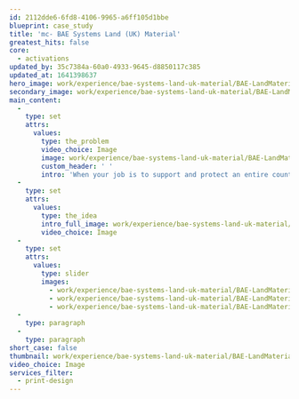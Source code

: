 ```yaml
---
id: 2112dde6-6fd8-4106-9965-a6ff105d1bbe
blueprint: case_study
title: 'mc- BAE Systems Land (UK) Material'
greatest_hits: false
core:
  - activations
updated_by: 35c7384a-60a0-4933-9645-d8850117c385
updated_at: 1641398637
hero_image: work/experience/bae-systems-land-uk-material/BAE-LandMaterial-12-Experience-Full-Image-1360x768.5.jpg
secondary_image: work/experience/bae-systems-land-uk-material/BAE-LandMaterial-12-Experience-Secondary-Image-896x597.jpg
main_content:
  -
    type: set
    attrs:
      values:
        type: the_problem
        video_choice: Image
        image: work/experience/bae-systems-land-uk-material/BAE-LandMaterial-12-Experience-Large-927x522-1.jpg
        custom_header: ' '
        intro: 'When your job is to support and protect an entire country, you need marketing materials with the wow factor. BAE Systems Land (UK) needed to give their brochures and folders a lick of paint. They also needed to bring them bang up to date with clean layouts, full-bleed images and bold typography. So that''s exactly what we gave them. This is just one example of our work with BAE Systems as an ''Agency of Choice'' - an exclusive group of agency partners they trust with their brand. Just as they support and protect our troops - we support and protect their brand. '
  -
    type: set
    attrs:
      values:
        type: the_idea
        intro_full_image: work/experience/bae-systems-land-uk-material/BAE-LandMaterial-12-Experience-Large-927x522-2.jpg
        video_choice: Image
  -
    type: set
    attrs:
      values:
        type: slider
        images:
          - work/experience/bae-systems-land-uk-material/BAE-LandMaterial-12-Experience-Small-740x416.25-1.jpg
          - work/experience/bae-systems-land-uk-material/BAE-LandMaterial-12-Experience-Small-740x416.25-3.jpg
          - work/experience/bae-systems-land-uk-material/BAE-LandMaterial-12-Experience-Small-740x416.25-4.jpg
  -
    type: paragraph
  -
    type: paragraph
short_case: false
thumbnail: work/experience/bae-systems-land-uk-material/BAE-LandMaterial-12-Experience-Full-Image-1360x768.5-thumbnail.jpg
video_choice: Image
services_filter:
  - print-design
---
```

